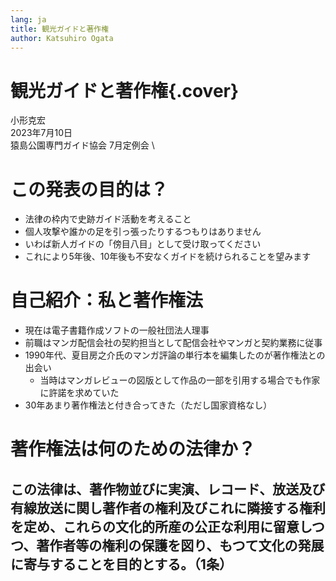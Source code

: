 ```yaml
---
lang: ja
title: 観光ガイドと著作権
author: Katsuhiro Ogata
---
```



# 観光ガイドと著作権{.cover}

小形克宏 \
2023年7月10日 \
猿島公園専門ガイド協会 7月定例会 \

# この発表の目的は？

- 法律の枠内で史跡ガイド活動を考えること
- 個人攻撃や誰かの足を引っ張ったりするつもりはありません
- いわば新人ガイドの「傍目八目」として受け取ってください
- これにより5年後、10年後も不安なくガイドを続けられることを望みます

# 自己紹介：私と著作権法

- 現在は電子書籍作成ソフトの一般社団法人理事
- 前職はマンガ配信会社の契約担当として配信会社やマンガと契約業務に従事
- 1990年代、夏目房之介氏のマンガ評論の単行本を編集したのが著作権法との出会い
    - 当時はマンガレビューの図版として作品の一部を引用する場合でも作家に許諾を求めていた
- 30年あまり著作権法と付き合ってきた（ただし国家資格なし）

# 著作権法は何のための法律か？

この法律は、著作物並びに実演、レコード、放送及び有線放送に関し著作者の権利及びこれに隣接する権利を定め、これらの文化的所産の公正な利用に留意しつつ、著作者等の権利の保護を図り、もつて文化の発展に寄与することを目的とする。（1条）
---

